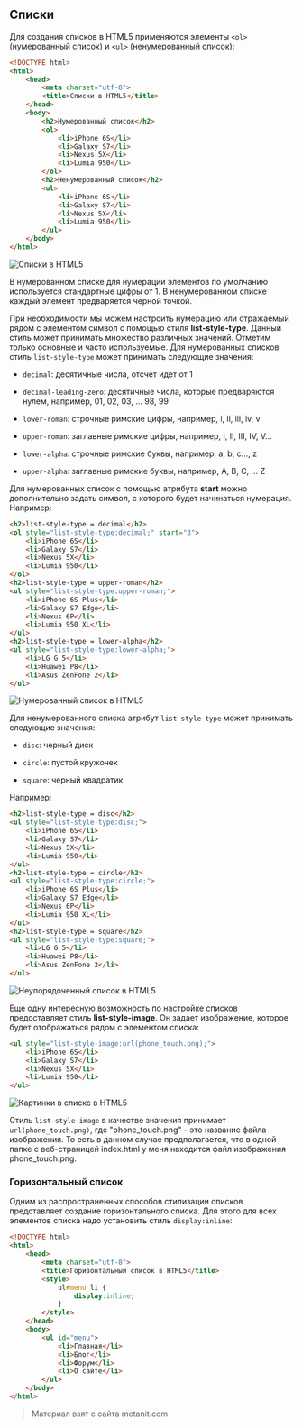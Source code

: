 ## Списки

Для создания списков в HTML5 применяются элементы `<ol>` (нумерованный список) и `<ul>` (ненумерованный список):

```html
<!DOCTYPE html>
<html>
    <head>
        <meta charset="utf-8">
        <title>Списки в HTML5</title>
    </head>
    <body>
        <h2>Нумерованный список</h2>
        <ol>
            <li>iPhone 6S</li>
            <li>Galaxy S7</li>
            <li>Nexus 5X</li>
            <li>Lumia 950</li>
        </ol>
        <h2>Ненумерованный список</h2>
        <ul>
            <li>iPhone 6S</li>
            <li>Galaxy S7</li>
            <li>Nexus 5X</li>
            <li>Lumia 950</li>
        </ul>
    </body>
</html>
```

![Списки в HTML5](https://metanit.com/web/html5/pics/1.24.png)

В нумерованном списке для нумерации элементов по умолчанию используется стандартные цифры от 1. В ненумерованном списке каждый элемент предваряется черной точкой.

При необходимости мы можем настроить нумерацию или отражаемый рядом с элементом символ с помощью стиля **list-style-type**. Данный стиль может принимать множество различных значений. Отметим только основные и часто используемые. Для нумерованных списков стиль `list-style-type` может принимать следующие значения:

- `decimal`: десятичные числа, отсчет идет от 1

- `decimal-leading-zero`: десятичные числа, которые предваряются нулем, например, 01, 02, 03, … 98, 99

- `lower-roman`: строчные римские цифры, например, i, ii, iii, iv, v

- `upper-roman`: заглавные римские цифры, например, I, II, III, IV, V…

- `lower-alpha`: строчные римские буквы, например, a, b, c..., z

- `upper-alpha`: заглавные римские буквы, например, A, B, C, … Z

Для нумерованных список с помощью атрибута **start** можно дополнительно задать символ, с которого будет начинаться нумерация. Например:

```html
<h2>list-style-type = decimal</h2>
<ol style="list-style-type:decimal;" start="3">
    <li>iPhone 6S</li>
    <li>Galaxy S7</li>
    <li>Nexus 5X</li>
    <li>Lumia 950</li>
</ol>
<h2>list-style-type = upper-roman</h2>
<ul style="list-style-type:upper-roman;">
    <li>iPhone 6S Plus</li>
    <li>Galaxy S7 Edge</li>
    <li>Nexus 6P</li>
    <li>Lumia 950 XL</li>
</ul>
<h2>list-style-type = lower-alpha</h2>
<ul style="list-style-type:lower-alpha;">
    <li>LG G 5</li>
    <li>Huawei P8</li>
    <li>Asus ZenFone 2</li>
</ul>
```

![Нумерованный список в HTML5](https://metanit.com/web/html5/pics/1.25.png)

Для ненумерованного списка атрибут `list-style-type` может принимать следующие значения:

- `disc`: черный диск

- `circle`: пустой кружочек

- `square`: черный квадратик

Например:

```html
<h2>list-style-type = disc</h2>
<ul style="list-style-type:disc;">
    <li>iPhone 6S</li>
    <li>Galaxy S7</li>
    <li>Nexus 5X</li>
    <li>Lumia 950</li>
</ul>
<h2>list-style-type = circle</h2>
<ul style="list-style-type:circle;">
    <li>iPhone 6S Plus</li>
    <li>Galaxy S7 Edge</li>
    <li>Nexus 6P</li>
    <li>Lumia 950 XL</li>
</ul>
<h2>list-style-type = square</h2>
<ul style="list-style-type:square;">
    <li>LG G 5</li>
    <li>Huawei P8</li>
    <li>Asus ZenFone 2</li>
</ul>
```

![Неупорядоченный список в HTML5](https://metanit.com/web/html5/pics/1.26.png)

Еще одну интересную возможность по настройке списков предоставляет стиль **list-style-image**. Он задает изображение, которое будет отображаться рядом с элементом списка:

```html
<ul style="list-style-image:url(phone_touch.png);">
    <li>iPhone 6S</li>
    <li>Galaxy S7</li>
    <li>Nexus 5X</li>
    <li>Lumia 950</li>
</ul>
```

![Картинки в списке в HTML5](https://metanit.com/web/html5/pics/1.27.png)

Стиль `list-style-image` в качестве значения принимает `url(phone_touch.png)`, где "phone_touch.png" - это название файла изображения. То есть в данном случае предполагается, что в одной папке с веб-страницей index.html у меня находится файл изображения phone_touch.png.

### Горизонтальный список

Одним из распространенных способов стилизации списков представляет создание горизонтального списка. Для этого для всех элементов списка надо установить стиль `display:inline`: 

```html
<!DOCTYPE html>
<html>
    <head>
        <meta charset="utf-8">
        <title>Горизонтальный список в HTML5</title>
        <style>
            ul#menu li {
                display:inline;
            }
        </style>
    </head>
    <body>
        <ul id="menu">
            <li>Главная</li>
            <li>Блог</li>
            <li>Форум</li>
            <li>О сайте</li>
        </ul>
    </body>
</html>
```


> Материал взят с сайта metanit.com